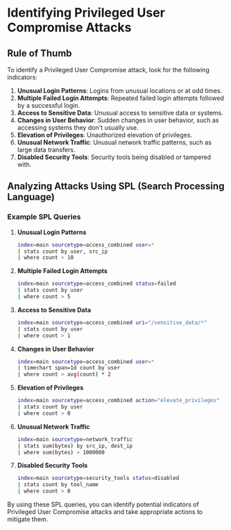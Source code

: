 # Identifying Privileged User Compromise Attacks

## Rule of Thumb

To identify a Privileged User Compromise attack, look for the following indicators:

1. **Unusual Login Patterns**: Logins from unusual locations or at odd times.
2. **Multiple Failed Login Attempts**: Repeated failed login attempts followed by a successful login.
3. **Access to Sensitive Data**: Unusual access to sensitive data or systems.
4. **Changes in User Behavior**: Sudden changes in user behavior, such as accessing systems they don't usually use.
5. **Elevation of Privileges**: Unauthorized elevation of privileges.
6. **Unusual Network Traffic**: Unusual network traffic patterns, such as large data transfers.
7. **Disabled Security Tools**: Security tools being disabled or tampered with.

## Analyzing Attacks Using SPL (Search Processing Language)

### Example SPL Queries

1. **Unusual Login Patterns**
    ```bash
    index=main sourcetype=access_combined user=* 
    | stats count by user, src_ip 
    | where count > 10
    ```

2. **Multiple Failed Login Attempts**
    ```bash
    index=main sourcetype=access_combined status=failed 
    | stats count by user 
    | where count > 5
    ```

3. **Access to Sensitive Data**
    ```bash
    index=main sourcetype=access_combined uri="/sensitive_data/*" 
    | stats count by user 
    | where count > 1
    ```

4. **Changes in User Behavior**
    ```bash
    index=main sourcetype=access_combined user=* 
    | timechart span=1d count by user 
    | where count > avg(count) * 2
    ```

5. **Elevation of Privileges**
    ```bash
    index=main sourcetype=access_combined action="elevate_privileges" 
    | stats count by user 
    | where count > 0
    ```

6. **Unusual Network Traffic**
    ```bash
    index=main sourcetype=network_traffic 
    | stats sum(bytes) by src_ip, dest_ip 
    | where sum(bytes) > 1000000
    ```

7. **Disabled Security Tools**
    ```bash
    index=main sourcetype=security_tools status=disabled 
    | stats count by tool_name 
    | where count > 0
    ```

By using these SPL queries, you can identify potential indicators of Privileged User Compromise attacks and take appropriate actions to mitigate them.